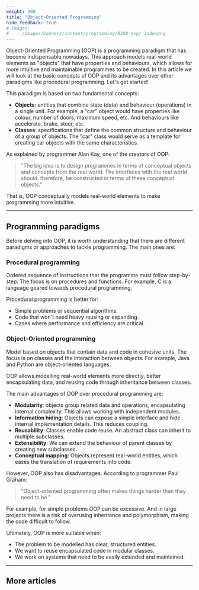 ```yaml
---
weight: 300
title: "Object-Oriented Programming"
hide_feedback: true
# images:
#   - /images/banners/content/programming/0300-oop/_indexpng
---
```


Object-Oriented Programming (OOP) is a programming paradigm that has become indispensable nowadays. This approach models real-world elements as "objects" that have properties and behaviours, which allows for more intuitive and maintainable programmes to be created. In this article we will look at the basic concepts of OOP and its advantages over other paradigms like procedural programming. Let's get started!

This paradigm is based on two fundamental concepts:
- **Objects**: entities that combine state (data) and behaviour (operations) in a single unit. For example, a "car" object would have properties like colour, number of doors, maximum speed, etc. And behaviours like accelerate, brake, steer, etc.
- **Classes**: specifications that define the common structure and behaviour of a group of objects. The "car" class would serve as a template for creating car objects with the same characteristics.

As explained by programmer Alan Kay, one of the creators of OOP:

> "The big idea is to design programmes in terms of conceptual objects and concepts from the real world. The interfaces with the real world should, therefore, be constructed in terms of these conceptual objects."

That is, OOP conceptually models real-world elements to make programming more intuitive.

---

## Programming paradigms

Before delving into OOP, it is worth understanding that there are different paradigms or approaches to tackle programming. The main ones are:

### Procedural programming

Ordered sequence of instructions that the programme must follow step-by-step. The focus is on procedures and functions. For example, C is a language geared towards procedural programming.

Procedural programming is better for:

- Simple problems or sequential algorithms.
- Code that won't need heavy reusing or expanding.
- Cases where performance and efficiency are critical.

### Object-Oriented programming

Model based on objects that contain data and code in cohesive units. The focus is on classes and the interaction between objects. For example, Java and Python are object-oriented languages.

OOP allows modelling real-world elements more directly, better encapsulating data, and reusing code through inheritance between classes.

The main advantages of OOP over procedural programming are:

- **Modularity**: objects group related data and operations, encapsulating internal complexity. This allows working with independent modules.
- **Information hiding**: Objects can expose a simple interface and hide internal implementation details. This reduces coupling.
- **Reusability**: Classes enable code reuse. An abstract class can inherit to multiple subclasses.
- **Extensibility**: We can extend the behaviour of parent classes by creating new subclasses.
- **Conceptual mapping**: Objects represent real-world entities, which eases the translation of requirements into code.

However, OOP also has disadvantages. According to programmer Paul Graham:

>"Object-oriented programming often makes things harder than they need to be."

For example, for simple problems OOP can be excessive. And in large projects there is a risk of overusing inheritance and polymorphism, making the code difficult to follow.

Ultimately, OOP is more suitable when:

- The problem to be modelled has clear, structured entities.
- We want to reuse encapsulated code in modular classes.
- We work on systems that need to be easily extended and maintained.

---

## More articles
